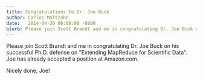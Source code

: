 ```yaml
---
title: Congratulations to Dr. Joe Buck
author: Carlos Maltzahn
date:   2014-04-30 00:00:00 -0800
blurb: Please join Scott Brandt and me in congratulating Dr. Joe Buck on his successful Ph.D. defense on "Extending MapReduce for Scientific Data".
---
```

Please join Scott Brandt and me in congratulating Dr. Joe Buck on his successful
Ph.D. defense on "Extending MapReduce for Scientific Data". Joe has already
accepted a position at Amazon.com.

Nicely done, Joe!
